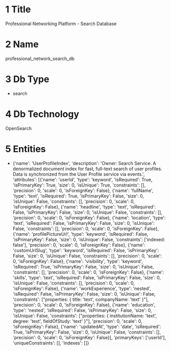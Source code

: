# 1 Title

Professional Networking Platform - Search Database

# 2 Name

professional_network_search_db

# 3 Db Type

- search

# 4 Db Technology

OpenSearch

# 5 Entities

- {'name': 'UserProfileIndex', 'description': 'Owner: Search Service. A denormalized document index for fast, full-text search of user profiles. Data is synchronized from the User Profile service via events.', 'attributes': [{'name': 'userId', 'type': 'keyword', 'isRequired': True, 'isPrimaryKey': True, 'size': 0, 'isUnique': True, 'constraints': [], 'precision': 0, 'scale': 0, 'isForeignKey': False}, {'name': 'fullName', 'type': 'text', 'isRequired': True, 'isPrimaryKey': False, 'size': 0, 'isUnique': False, 'constraints': [], 'precision': 0, 'scale': 0, 'isForeignKey': False}, {'name': 'headline', 'type': 'text', 'isRequired': False, 'isPrimaryKey': False, 'size': 0, 'isUnique': False, 'constraints': [], 'precision': 0, 'scale': 0, 'isForeignKey': False}, {'name': 'location', 'type': 'text', 'isRequired': False, 'isPrimaryKey': False, 'size': 0, 'isUnique': False, 'constraints': [], 'precision': 0, 'scale': 0, 'isForeignKey': False}, {'name': 'profilePictureUrl', 'type': 'keyword', 'isRequired': False, 'isPrimaryKey': False, 'size': 0, 'isUnique': False, 'constraints': ['indexed: false'], 'precision': 0, 'scale': 0, 'isForeignKey': False}, {'name': 'customUrlSlug', 'type': 'keyword', 'isRequired': False, 'isPrimaryKey': False, 'size': 0, 'isUnique': False, 'constraints': [], 'precision': 0, 'scale': 0, 'isForeignKey': False}, {'name': 'visibility', 'type': 'keyword', 'isRequired': True, 'isPrimaryKey': False, 'size': 0, 'isUnique': False, 'constraints': [], 'precision': 0, 'scale': 0, 'isForeignKey': False}, {'name': 'skills', 'type': 'text', 'isRequired': False, 'isPrimaryKey': False, 'size': 0, 'isUnique': False, 'constraints': [], 'precision': 0, 'scale': 0, 'isForeignKey': False}, {'name': 'workExperience', 'type': 'nested', 'isRequired': False, 'isPrimaryKey': False, 'size': 0, 'isUnique': False, 'constraints': ["properties: { title: 'text', companyName: 'text' }"], 'precision': 0, 'scale': 0, 'isForeignKey': False}, {'name': 'education', 'type': 'nested', 'isRequired': False, 'isPrimaryKey': False, 'size': 0, 'isUnique': False, 'constraints': ["properties: { institutionName: 'text', degree: 'text', fieldOfStudy: 'text' }"], 'precision': 0, 'scale': 0, 'isForeignKey': False}, {'name': 'updatedAt', 'type': 'date', 'isRequired': True, 'isPrimaryKey': False, 'size': 0, 'isUnique': False, 'constraints': [], 'precision': 0, 'scale': 0, 'isForeignKey': False}], 'primaryKeys': ['userId'], 'uniqueConstraints': [], 'indexes': []}

